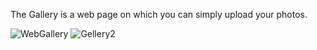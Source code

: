 The Gallery is a web page on which you can simply upload your photos.

![WebGallery](https://user-images.githubusercontent.com/83608754/145637042-eb00df2d-13d9-441a-8a9c-4d96a658c9f3.png)
![Gellery2](https://user-images.githubusercontent.com/83608754/145636912-2fcbd7aa-ba7b-4b07-8bde-608b05708f89.png)
